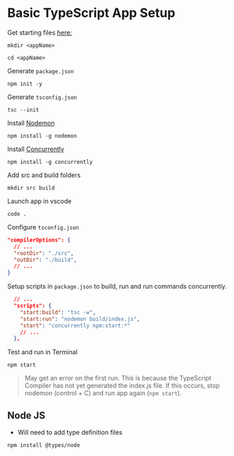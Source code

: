 # Basic TypeScript App Setup

Get starting files [here:](https://github.com/Cwarcup/notes/blob/fd14a4f548214aefcc5525b32b3e08f8f27ba204/root/typescript/Reusable-TS-Snippets/new-TS-project-template)

```
mkdir <appName>

cd <appName>
```
Generate `package.json`
```
npm init -y
```
Generate `tsconfig.json`
```
tsc --init
```

Install [Nodemon](https://nodemon.io/)
```
npm install -g nodemon
```
Install [Concurrently](https://www.npmjs.com/package/concurrently)
```
npm install -g concurrently
```
Add src and build folders
```
mkdir src build
```

Launch app in vscode
```
code .
```

Configure `tsconfig.json`
```json
"compilerOptions": {
  // ...
  "rootDir": "./src", 
  "outDir": "./build", 
  // ...
}
```

Setup scripts in `package.json` to build, run and run commands concurrently.

```json
  // ...
  "scripts": {
    "start:build": "tsc -w",
    "start:run": "nodemon build/index.js",
    "start": "concurrently npm:start:*"
    // ...
  },
```

Test and run in Terminal
```
npm start
```
> May get an error on the first run. This is because the TypeScript Compiler has not yet generated the index.js file. If this occurs, stop nodemon (control + C) and run app again (`npm start`).

## Node JS
- Will need to add type definition files
```
npm install @types/node
```